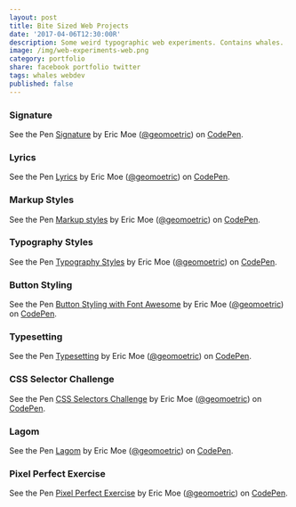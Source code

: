 ```yaml
---
layout: post
title: Bite Sized Web Projects
date: '2017-04-06T12:30:00R'
description: Some weird typographic web experiments. Contains whales.
image: /img/web-experiments-web.png
category: portfolio
share: facebook portfolio twitter
tags: whales webdev
published: false
---
```


### Signature

<p data-height="265" data-theme-id="light" data-slug-hash="LxWGaX" data-default-tab="result" data-user="geomoetric" data-embed-version="2" data-pen-title="Signature" class="codepen">See the Pen <a href="https://codepen.io/geomoetric/pen/LxWGaX/">Signature</a> by Eric Moe (<a href="https://codepen.io/geomoetric">@geomoetric</a>) on <a href="https://codepen.io">CodePen</a>.</p>
<script async src="https://production-assets.codepen.io/assets/embed/ei.js"></script>

### Lyrics

<p data-height="265" data-theme-id="light" data-slug-hash="qjEPQd" data-default-tab="result" data-user="geomoetric" data-embed-version="2" data-pen-title="Lyrics" class="codepen">See the Pen <a href="https://codepen.io/geomoetric/pen/qjEPQd/">Lyrics</a> by Eric Moe (<a href="https://codepen.io/geomoetric">@geomoetric</a>) on <a href="https://codepen.io">CodePen</a>.</p>
<script async src="https://production-assets.codepen.io/assets/embed/ei.js"></script>

### Markup Styles

<p data-height="265" data-theme-id="light" data-slug-hash="weBrRp" data-default-tab="result" data-user="geomoetric" data-embed-version="2" data-pen-title="Markup styles" class="codepen">See the Pen <a href="https://codepen.io/geomoetric/pen/weBrRp/">Markup styles</a> by Eric Moe (<a href="https://codepen.io/geomoetric">@geomoetric</a>) on <a href="https://codepen.io">CodePen</a>.</p>
<script async src="https://production-assets.codepen.io/assets/embed/ei.js"></script>

### Typography Styles

<p data-height="265" data-theme-id="light" data-slug-hash="mwyBom" data-default-tab="result" data-user="geomoetric" data-embed-version="2" data-pen-title="Typography Styles" class="codepen">See the Pen <a href="https://codepen.io/geomoetric/pen/mwyBom/">Typography Styles</a> by Eric Moe (<a href="https://codepen.io/geomoetric">@geomoetric</a>) on <a href="https://codepen.io">CodePen</a>.</p>
<script async src="https://production-assets.codepen.io/assets/embed/ei.js"></script>

### Button Styling

<p data-height="265" data-theme-id="light" data-slug-hash="GEgMaE" data-default-tab="result" data-user="geomoetric" data-embed-version="2" data-pen-title="Button Styling with Font Awesome" class="codepen">See the Pen <a href="https://codepen.io/geomoetric/pen/GEgMaE/">Button Styling with Font Awesome</a> by Eric Moe (<a href="https://codepen.io/geomoetric">@geomoetric</a>) on <a href="https://codepen.io">CodePen</a>.</p>
<script async src="https://production-assets.codepen.io/assets/embed/ei.js"></script>

### Typesetting

<p data-height="265" data-theme-id="light" data-slug-hash="mwyqbw" data-default-tab="result" data-user="geomoetric" data-embed-version="2" data-pen-title="Typesetting" class="codepen">See the Pen <a href="https://codepen.io/geomoetric/pen/mwyqbw/">Typesetting</a> by Eric Moe (<a href="https://codepen.io/geomoetric">@geomoetric</a>) on <a href="https://codepen.io">CodePen</a>.</p>
<script async src="https://production-assets.codepen.io/assets/embed/ei.js"></script>

### CSS Selector Challenge

<p data-height="265" data-theme-id="light" data-slug-hash="QgwOwZ" data-default-tab="result" data-user="geomoetric" data-embed-version="2" data-pen-title="CSS Selectors Challenge" class="codepen">See the Pen <a href="https://codepen.io/geomoetric/pen/QgwOwZ/">CSS Selectors Challenge</a> by Eric Moe (<a href="https://codepen.io/geomoetric">@geomoetric</a>) on <a href="https://codepen.io">CodePen</a>.</p>
<script async src="https://production-assets.codepen.io/assets/embed/ei.js"></script>

### Lagom

<p data-height="265" data-theme-id="light" data-slug-hash="XgJzmW" data-default-tab="result" data-user="geomoetric" data-embed-version="2" data-pen-title="Lagom" class="codepen">See the Pen <a href="https://codepen.io/geomoetric/pen/XgJzmW/">Lagom</a> by Eric Moe (<a href="https://codepen.io/geomoetric">@geomoetric</a>) on <a href="https://codepen.io">CodePen</a>.</p>
<script async src="https://production-assets.codepen.io/assets/embed/ei.js"></script>

### Pixel Perfect Exercise

<p data-height="265" data-theme-id="light" data-slug-hash="MoYObN" data-default-tab="result" data-user="geomoetric" data-embed-version="2" data-pen-title="Pixel Perfect Exercise" class="codepen">See the Pen <a href="https://codepen.io/geomoetric/pen/MoYObN/">Pixel Perfect Exercise</a> by Eric Moe (<a href="https://codepen.io/geomoetric">@geomoetric</a>) on <a href="https://codepen.io">CodePen</a>.</p>
<script async src="https://production-assets.codepen.io/assets/embed/ei.js"></script>


